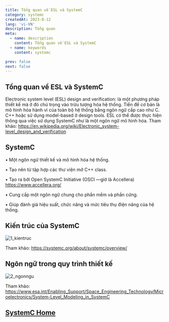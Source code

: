 ```yaml
---
title: Tổng quan về ESL và SystemC
category: systemc
createdAt: 2023-8-12
lang: 'vi-VN'
description: Tổng quan
meta:
  - name: description
    content: Tổng quan về ESL và SystemC
  - name: keywords
    content: systemc

prev: false
next: false
---
```


## Tổng quan về ESL và SystemC

Electronic system level (ESL) design and verification: là một phương pháp thiết kế mà ở đó chú trọng vào trừu tượng hóa hệ thống. Tiền đề cơ bản là mô hình hóa hành vi của toàn bộ hệ thống bằng ngôn ngữ cấp cao như C. C++ hoặc sử dụng model-based ở design tools. ESL có thể được thực hiện thông qua việc sử dụng SystemC như là một ngôn ngữ mô hình hóa.
Tham khảo: <https://en.wikipedia.org/wiki/Electronic_system-level_design_and_verification>


## SystemC

•	Một ngôn ngữ thiết kế và mô hình hóa hệ thống.

•	Tạo nên từ tập hợp các thư viện mở C++ class.

•	Tạo ra bởi Open SystemC Initiative (OSCI —giờ là Accellera) <https://www.accellera.org/>

•	Cung cấp một ngôn ngữ chung cho phần mềm và phần cứng. 

•	Giúp đánh giá hiệu suất, chức năng và mức tiêu thụ điện năng của hệ thống.


## Kiến trúc của SystemC

![1_kientruc](/img/systemc/1_gioithieu/1_kientruc.png)

Tham khảo: <https://systemc.org/about/systemc/overview/>

## Ngôn ngữ trong quy trình thiết kế

![2_ngonngu](/img/systemc/1_gioithieu/2_ngonngu.jpg)

Tham khảo: <https://www.esa.int/Enabling_Support/Space_Engineering_Technology/Microelectronics/System-Level_Modeling_in_SystemC>

## [SystemC Home](/danh-muc/systemc.md)

